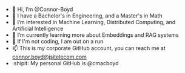- 👋 Hi, I’m @Connor-Boyd
- 🏫 I have a Bachelor's in Engineering, and a Master's in Math
- 👀 I’m interested in Machine Learning, Distributed Computing, and Artificial Intelligence
- 🌱 I’m currently learning more about Embeddings and RAG systems
- 🏃 If I'm not coding, I am out on a run
- 📫 This is my corporate GitHub account, you can reach me at connor.boyd@jsitelecom.com
- :shipit: My personal GitHub is @cmacboyd

<!---
Connor-Boyd/Connor-Boyd is a ✨ special ✨ repository because its `README.md` (this file) appears on your GitHub profile.
You can click the Preview link to take a look at your changes.
--->
